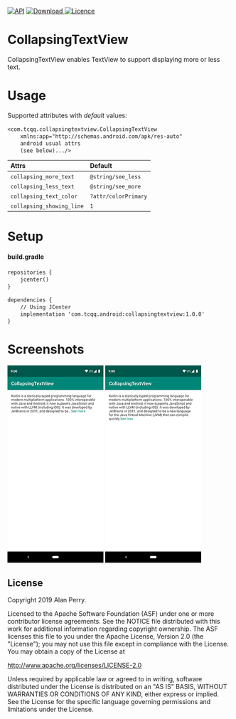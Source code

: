[![API](https://img.shields.io/badge/API-17%2B-brightgreen.svg?style=flat)](https://android-arsenal.com/api?level=17)
[ ![Download](https://api.bintray.com/packages/tcqq/android/collapsingtextview/images/download.svg?version=1.0.0) ](https://bintray.com/tcqq/android/collapsingtextview/1.0.0/link)
[![Licence](https://img.shields.io/badge/Licence-Apache2-blue.svg)](http://www.apache.org/licenses/LICENSE-2.0)

# CollapsingTextView

CollapsingTextView enables TextView to support displaying more or less text.

# Usage
Supported attributes with _default_ values:
``` 
<com.tcqq.collapsingtextview.CollapsingTextView
    xmlns:app="http://schemas.android.com/apk/res-auto"
    android usual attrs
    (see below).../>
```
|**Attrs**|**Default** |
|:---|:---|
| `collapsing_more_text` | `@string/see_less`
| `collapsing_less_text` | `@string/see_more`
| `collapsing_text_color` | `?attr/colorPrimary`
| `collapsing_showing_line` | `1`

# Setup
#### build.gradle
```
repositories {
    jcenter()
}
```
```
dependencies {
    // Using JCenter
    implementation 'com.tcqq.android:collapsingtextview:1.0.0'
}
```

# Screenshots

![See more](/screenshots/see_more.png)
![See less](/screenshots/see_less.png)

License
-------

Copyright 2019 Alan Perry.

Licensed to the Apache Software Foundation (ASF) under one or more contributor
license agreements.  See the NOTICE file distributed with this work for
additional information regarding copyright ownership.  The ASF licenses this
file to you under the Apache License, Version 2.0 (the "License"); you may not
use this file except in compliance with the License.  You may obtain a copy of
the License at

  <http://www.apache.org/licenses/LICENSE-2.0>

Unless required by applicable law or agreed to in writing, software
distributed under the License is distributed on an "AS IS" BASIS, WITHOUT
WARRANTIES OR CONDITIONS OF ANY KIND, either express or implied.  See the
License for the specific language governing permissions and limitations under
the License.
